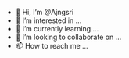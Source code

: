 - 👋 Hi, I’m @Ajngsri
- 👀 I’m interested in ...
- 🌱 I’m currently learning ...
- 💞️ I’m looking to collaborate on ...
- 📫 How to reach me ...

<!---
Ajngsri/Ajngsri is a ✨ special ✨ repository because its `README.md` (this file) appears on your GitHub profile.
You can click the Preview link to take a look at your changes.
--->
